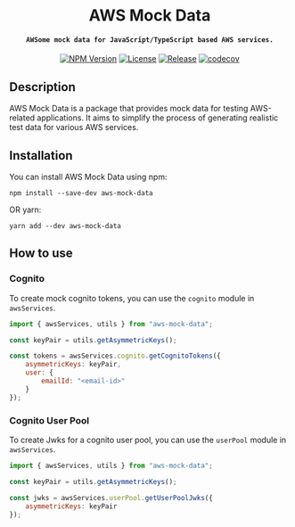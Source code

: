<div align="center">

# AWS Mock Data

#### `AWSome mock data for JavaScript/TypeScript based AWS services.`

[![NPM Version](https://img.shields.io/npm/v/aws-mock-data?logo=npm)](https://www.npmjs.com/package/aws-mock-data)
[![License](https://img.shields.io/badge/license-MIT-blue.svg)](https://github.com/ShellXploit/aws-mock-data/blob/main/LICENSE)
[![Release](https://github.com/ShellXploit/aws-mock-data/actions/workflows/release.yaml/badge.svg)](https://github.com/ShellXploit/aws-mock-data/actions/workflows/release.yaml)
[![codecov](https://codecov.io/gh/ShellXploit/aws-mock-data/graph/badge.svg?token=JDR3J56KVE)](https://codecov.io/gh/ShellXploit/aws-mock-data)

</div>

## Description

AWS Mock Data is a package that provides mock data for testing AWS-related applications. It aims to simplify the process of generating realistic test data for various AWS services.

## Installation

You can install AWS Mock Data using npm:

```shell
npm install --save-dev aws-mock-data
```

OR yarn:

```shell
yarn add --dev aws-mock-data
```

## How to use

### Cognito

To create mock cognito tokens, you can use the `cognito` module in `awsServices`.

```javascript
import { awsServices, utils } from "aws-mock-data";

const keyPair = utils.getAsymmetricKeys();

const tokens = awsServices.cognito.getCognitoTokens({
	asymmetricKeys: keyPair,
	user: {
		emailId: "<email-id>"
	}
});
```

### Cognito User Pool

To create Jwks for a cognito user pool, you can use the `userPool` module in `awsServices`.

```javascript
import { awsServices, utils } from "aws-mock-data";

const keyPair = utils.getAsymmetricKeys();

const jwks = awsServices.userPool.getUserPoolJwks({
	asymmetricKeys: keyPair
});
```
